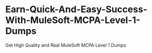 # Earn-Quick-And-Easy-Success-With-MuleSoft-MCPA-Level-1-Dumps
Get High Quality and Real MuleSoft MCPA Level 1 Dumps
